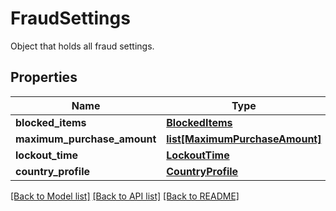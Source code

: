 # FraudSettings

Object that holds all fraud settings.
## Properties
Name | Type | Description | Notes
------------ | ------------- | ------------- | -------------
**blocked_items** | [**BlockedItems**](BlockedItems.md) |  | [optional] 
**maximum_purchase_amount** | [**list[MaximumPurchaseAmount]**](MaximumPurchaseAmount.md) |  | [optional] 
**lockout_time** | [**LockoutTime**](LockoutTime.md) |  | [optional] 
**country_profile** | [**CountryProfile**](CountryProfile.md) |  | [optional] 

[[Back to Model list]](../README.md#documentation-for-models) [[Back to API list]](../README.md#documentation-for-api-endpoints) [[Back to README]](../README.md)


